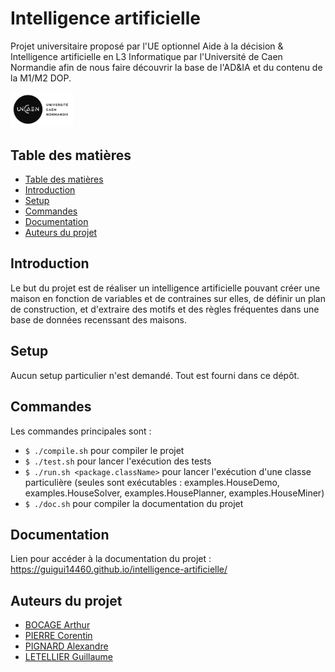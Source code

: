 # Intelligence artificielle

Projet universitaire proposé par l'UE optionnel Aide à la décision & Intelligence artificielle en L3 Informatique par l'Université de Caen Normandie afin de nous faire découvrir la base de l'AD&IA et du contenu de la M1/M2 DOP.

<img src="logo-UNICAEN.jpg" style="width: 100px;" />

## Table des matières
- [Table des matières](#table-des-matières)
- [Introduction](#introduction)
- [Setup](#setup)
- [Commandes](#commandes)
- [Documentation](#documentation)
- [Auteurs du projet](#auteurs-du-projet)

## Introduction
Le but du projet est de réaliser un intelligence artificielle pouvant créer une maison en fonction de variables et de contraines sur elles, de définir un plan de construction, et d'extraire des motifs et des règles fréquentes dans une base de données recenssant des maisons. 

## Setup
Aucun setup particulier n'est demandé. Tout est fourni dans ce dépôt.

## Commandes
Les commandes principales sont :
- `$ ./compile.sh` pour compiler le projet
- `$ ./test.sh` pour lancer l'exécution des tests
- `$ ./run.sh <package.className>` pour lancer l'exécution d'une classe particulière (seules sont exécutables : examples.HouseDemo, examples.HouseSolver, examples.HousePlanner, examples.HouseMiner)
- `$ ./doc.sh` pour compiler la documentation du projet

## Documentation
Lien pour accéder à la documentation du projet : https://guigui14460.github.io/intelligence-artificielle/

## Auteurs du projet
- [BOCAGE Arthur](https://github.com/TurluTwoD)
- [PIERRE Corentin](https://github.com/coco-ia)
- [PIGNARD Alexandre](https://github.com/Myrani)
- [LETELLIER Guillaume](https://github.com/Guigui14460)
